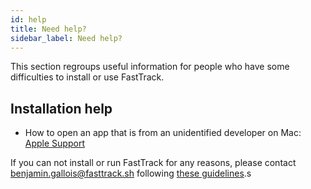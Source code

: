 ```yaml
---
id: help
title: Need help?
sidebar_label: Need help?
---
```

This section regroups useful information for people who have some difficulties to install or use FastTrack.

## Installation help
* How to open an app that is from an unidentified developer on Mac: [Apple Support](https://support.apple.com/en-us/HT202491)

If you can not install or run FastTrack for any reasons, please contact benjamin.gallois@fasttrack.sh following [these guidelines](http://www.fasttrack.sh/UserManual/docs/report/).s

